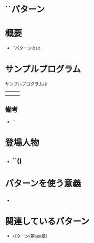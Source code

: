 # ``パターン

# 概要

- ``パターンとは

# サンプルプログラム

サンプルプログラムは

|     |     |     |
| --- | --- | --- |
|     |     |     |
|     |     |     |

## 備考

- ``

# 登場人物

- ``()
  -

# パターンを使う意義

##

-

# 関連しているパターン

- パターン(第`num`章)
